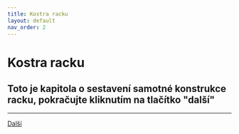 ```yaml
---
title: Kostra racku
layout: default
nav_order: 2
---
```


# Kostra racku

## Toto je kapitola o sestavení samotné konstrukce racku, pokračujte kliknutím na tlačítko "další"

---

[Další](./zakladna)
